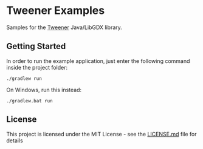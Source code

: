 # Tweener Examples

Samples for the [Tweener](https://github.com/dcampos/tweener) Java/LibGDX library.

## Getting Started

In order to run the example application, just enter the following command inside the project folder:

```
./gradlew run
```

On Windows, run this instead:

```
./gradlew.bat run
```

## License

This project is licensed under the MIT License - see the [LICENSE.md](LICENSE.md) file for details
